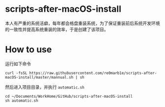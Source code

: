 # scripts-after-macOS-install

本人有严重的系统洁癖，每年都会格盘重装系统，为了保证重装前后系统开发环境的一致性并提高系统重装的效率，于是创建了该项目。

# How to use

运行如下命令
```
curl -fsSL https://raw.githubusercontent.com/re0marb1e/scripts-after-macOS-install/master/mannual.sh | sh
```

然后进入项目目录，并执行 `automatic.sh`
```
cd ~/Documents/WorkHome/GitHub/scripts-after-macOS-install
sh automatic.sh
```

